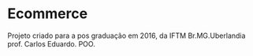 # Ecommerce
Projeto criado para a pos graduação em 2016, da IFTM Br.MG.Uberlandia prof. Carlos Eduardo. POO.
